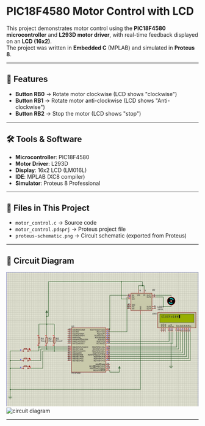 # PIC18F4580 Motor Control with LCD

This project demonstrates motor control using the **PIC18F4580 microcontroller** and **L293D motor driver**, with real-time feedback displayed on an **LCD (16x2)**.  
The project was written in **Embedded C** (MPLAB) and simulated in **Proteus 8**.

---

## 🎯 Features
- **Button RB0** → Rotate motor clockwise (LCD shows "clockwise")  
- **Button RB1** → Rotate motor anti-clockwise (LCD shows "Anti-clockwise")  
- **Button RB2** → Stop the motor (LCD shows "stop")  

---

## 🛠️ Tools & Software
- **Microcontroller**: PIC18F4580  
- **Motor Driver**: L293D  
- **Display**: 16x2 LCD (LM016L)  
- **IDE**: MPLAB (XC8 compiler)  
- **Simulator**: Proteus 8 Professional  

---

## 📂 Files in This Project
- `motor_control.c` → Source code  
- `motor_control.pdsprj` → Proteus project file  
- `proteus-schematic.png` → Circuit schematic (exported from Proteus)  

---

## 🔌 Circuit Diagram
![Proteus Schematic](proteus-schematic.JPG)
![circuit diagram](motor_control.pdsprj)

---

